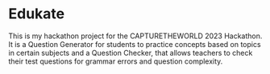 # Edukate
This is my hackathon project for the CAPTURETHEWORLD 2023 Hackathon. It is a Question Generator for students to practice concepts based on topics in certain subjects and a Question Checker, that allows teachers to check their test questions for grammar errors and question complexity.
